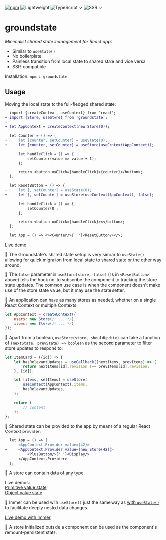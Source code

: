 [![npm](https://flat.badgen.net/npm/v/groundstate?labelColor=345&color=46e)](https://www.npmjs.com/package/groundstate) ![Lightweight](https://flat.badgen.net/bundlephobia/minzip/groundstate/?labelColor=345&color=46e) ![TypeScript ✓](https://flat.badgen.net/badge/TypeScript/✓?labelColor=345&color=345) ![SSR ✓](https://flat.badgen.net/badge/SSR/✓?labelColor=345&color=345)

# groundstate

*Minimalist shared state management for React apps*

- Similar to `useState()`
- No boilerplate
- Painless transition from local state to shared state and vice versa
- SSR-compatible

Installation: `npm i groundstate`

## Usage

Moving the local state to the full-fledged shared state:

```diff
  import {createContext, useContext} from 'react';
+ import {Store, useStore} from 'groundstate';
+
+ let AppContext = createContext(new Store(0));

  let Counter = () => {
-     let [counter, setCounter] = useState(0);
+     let [counter, setCounter] = useStore(useContext(AppContext));

      let handleClick = () => {
          setCounter(value => value + 1);
      };

      return <button onClick={handleClick}>{counter}</button>;
  };

  let ResetButton = () => {
-     let [, setCounter] = useState(0);
+     let [, setCounter] = useStore(useContext(AppContext), false);

      let handleClick = () => {
          setCounter(0);
      };

      return <button onClick={handleClick}>×</button>;
  };

  let App = () => <><Counter/>{' '}<ResetButton/></>;
```

[Live demo](https://codesandbox.io/p/sandbox/trcg3p?file=%2Fsrc%2FPlusButton.jsx)

🔹 The Groundstate's shared state setup is very similar to `useState()` allowing for quick migration from local state to shared state or the other way around.

🔹 The `false` parameter in `useStore(store, false)` (as in `<ResetButton>` above) tells the hook not to subscribe the component to tracking the store state updates. The common use case is when the component doesn't make use of the store state value, but it may use the state setter.

🔹 An application can have as many stores as needed, whether on a single React Context or multiple Contexts.

```js
let AppContext = createContext({
    users: new Store(/* ... */),
    items: new Store(/* ... */),
});
```

🔹 Apart from a boolean, `useStore(store, shouldUpdate)` can take a function of `(nextState, prevState) => boolean` as the second parameter to filter store updates to respond to:

```jsx
let ItemCard = ({id}) => {
    let hasRelevantUpdates = useCallback((nextItems, prevItems) => {
        return nextItems[id].revision !== prevItems[id].revision;
    }, [id]);

    let [items, setItems] = useStore(
        useContext(AppContext).items,
        hasRelevantUpdates,
    );

    return (
        // content
    );
};
```

🔹 Shared state can be provided to the app by means of a regular React Context provider:

```diff
  let App = () => (
-     <AppContext.Provider value={42}>
+     <AppContext.Provider value={new Store(42)}>
          <PlusButton/>{' '}<Display/>
      </AppContext.Provider>
  );
```

🔹 A store can contain data of any type.

Live demos:<br>
[Primitive value state](https://codesandbox.io/p/sandbox/trcg3p?file=%2Fsrc%2FPlusButton.jsx)<br>
[Object value state](https://codesandbox.io/p/sandbox/m2hnnr?file=%2Fsrc%2FPlusButton.jsx)

🔹 Immer can be used with `useStore()` just the same way as [with `useState()`](https://immerjs.github.io/immer/example-setstate#usestate--immer) to facilitate deeply nested data changes.

[Live demo with Immer](https://codesandbox.io/p/sandbox/flsh8h?file=%2Fsrc%2FPlusButton.jsx)

🔹 A store initialized outside a component can be used as the component's remount-persistent state.
